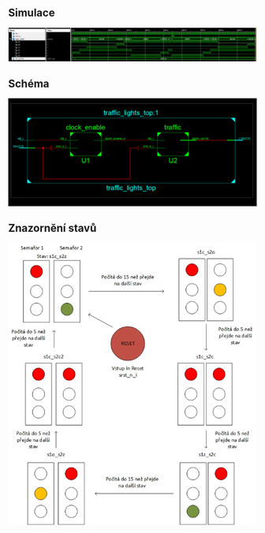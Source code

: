 ﻿## Simulace
![simulace_lab08.JPG](/Labs/images/simulace_lab08_reset.jpg)

## Schéma
![traffic_lights_schema.PNG](/Labs/images/traffic_lights_schema.PNG)

## Znazornění stavů
![traffic_lights_stavy.jpg](/Labs/images/lab08_stavy.jpg)


